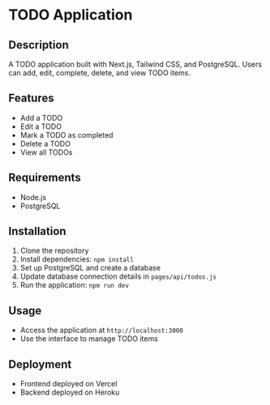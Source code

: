 # TODO Application

## Description

A TODO application built with Next.js, Tailwind CSS, and PostgreSQL. Users can add, edit, complete, delete, and view TODO items.

## Features

- Add a TODO
- Edit a TODO
- Mark a TODO as completed
- Delete a TODO
- View all TODOs

## Requirements

- Node.js
- PostgreSQL

## Installation

1. Clone the repository
2. Install dependencies: `npm install`
3. Set up PostgreSQL and create a database
4. Update database connection details in `pages/api/todos.js`
5. Run the application: `npm run dev`

## Usage

- Access the application at `http://localhost:3000`
- Use the interface to manage TODO items

## Deployment

- Frontend deployed on Vercel
- Backend deployed on Heroku
